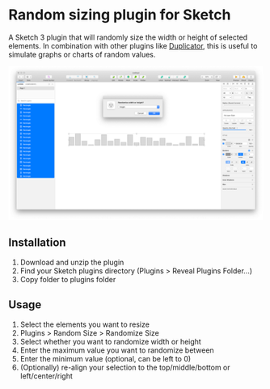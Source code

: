 Random sizing plugin for Sketch
=================

A Sketch 3 plugin that will randomly size the width or height of selected elements. In combination with other plugins like [Duplicator](https://github.com/turbobabr/duplicator), this is useful to simulate graphs or charts of random values.

![](https://raw.githubusercontent.com/longzheng/sketch-randomSize/gh-pages/overview.png)

Installation
--------
1. Download and unzip the plugin
2. Find your Sketch plugins directory (Plugins > Reveal Plugins Folder...)
3. Copy folder to plugins folder

Usage
--------
1. Select the elements you want to resize
2. Plugins > Random Size > Randomize Size
3. Select whether you want to randomize width or height
4. Enter the maximum value you want to randomize between
5. Enter the minimum value (optional, can be left to 0)
6. (Optionally) re-align your selection to the top/middle/bottom or left/center/right

